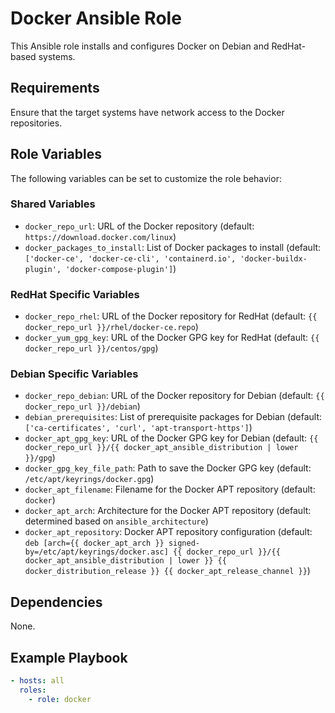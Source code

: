 # Docker Ansible Role
This Ansible role installs and configures Docker on Debian and RedHat-based systems.

## Requirements
Ensure that the target systems have network access to the Docker repositories.

## Role Variables
The following variables can be set to customize the role behavior:

### Shared Variables
- `docker_repo_url`: URL of the Docker repository (default: `https://download.docker.com/linux`)
- `docker_packages_to_install`: List of Docker packages to install (default: `['docker-ce', 'docker-ce-cli', 'containerd.io', 'docker-buildx-plugin', 'docker-compose-plugin']`)

### RedHat Specific Variables
- `docker_repo_rhel`: URL of the Docker repository for RedHat (default: `{{ docker_repo_url }}/rhel/docker-ce.repo`)
- `docker_yum_gpg_key`: URL of the Docker GPG key for RedHat (default: `{{ docker_repo_url }}/centos/gpg`)

### Debian Specific Variables
- `docker_repo_debian`: URL of the Docker repository for Debian (default: `{{ docker_repo_url }}/debian`)
- `debian_prerequisites`: List of prerequisite packages for Debian (default: `['ca-certificates', 'curl', 'apt-transport-https']`)
- `docker_apt_gpg_key`: URL of the Docker GPG key for Debian (default: `{{ docker_repo_url }}/{{ docker_apt_ansible_distribution | lower }}/gpg`)
- `docker_gpg_key_file_path`: Path to save the Docker GPG key (default: `/etc/apt/keyrings/docker.gpg`)
- `docker_apt_filename`: Filename for the Docker APT repository (default: `docker`)
- `docker_apt_arch`: Architecture for the Docker APT repository (default: determined based on `ansible_architecture`)
- `docker_apt_repository`: Docker APT repository configuration (default: `deb [arch={{ docker_apt_arch }} signed-by=/etc/apt/keyrings/docker.asc] {{ docker_repo_url }}/{{ docker_apt_ansible_distribution | lower }} {{ docker_distribution_release }} {{ docker_apt_release_channel }}`)

## Dependencies
None.

## Example Playbook
```yml
- hosts: all
  roles:
    - role: docker
```